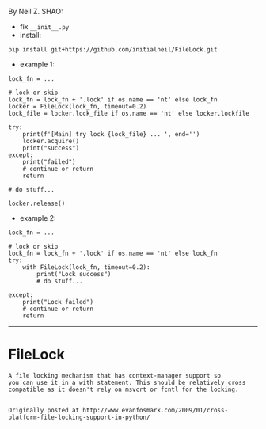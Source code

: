 By Neil Z. SHAO:
- fix `__init__.py`
- install:
```
pip install git+https://github.com/initialneil/FileLock.git
```

- example 1:
```
lock_fn = ...

# lock or skip
lock_fn = lock_fn + '.lock' if os.name == 'nt' else lock_fn
locker = FileLock(lock_fn, timeout=0.2)
lock_file = locker.lock_file if os.name == 'nt' else locker.lockfile

try:
    print(f'[Main] try lock {lock_file} ... ', end='')
    locker.acquire()
    print("success")
except:
    print("failed")
    # continue or return
    return

# do stuff...

locker.release()
```

- example 2:
```
lock_fn = ...

# lock or skip
lock_fn = lock_fn + '.lock' if os.name == 'nt' else lock_fn
try:
    with FileLock(lock_fn, timeout=0.2):
        print("Lock success")
        # do stuff...
    
except:
    print("Lock failed")
    # continue or return
    return
```

-----
FileLock
========

    A file locking mechanism that has context-manager support so 
    you can use it in a with statement. This should be relatively cross
    compatible as it doesn't rely on msvcrt or fcntl for the locking.
    

    Originally posted at http://www.evanfosmark.com/2009/01/cross-platform-file-locking-support-in-python/
